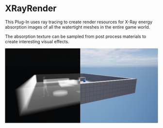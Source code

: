 # XRayRender
This Plug-In uses ray tracing to create render resources for X-Ray energy absorption images of all the watertight meshes in the entire game world.

The absorption texture can be sampled from post process materials to create interesting visual effects.

![XRay](Resources/XRay.png) 